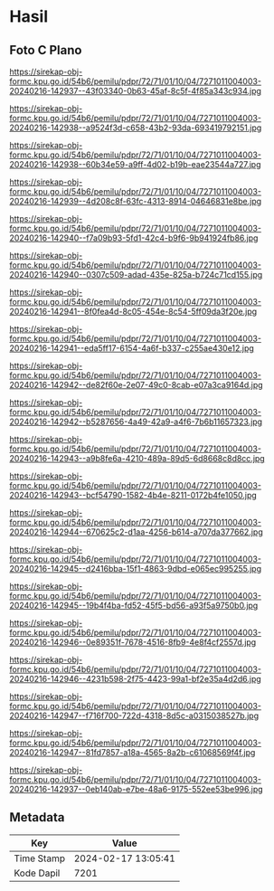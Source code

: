 # Hasil

## Foto C Plano

https://sirekap-obj-formc.kpu.go.id/54b6/pemilu/pdpr/72/71/01/10/04/7271011004003-20240216-142937--43f03340-0b63-45af-8c5f-4f85a343c934.jpg

https://sirekap-obj-formc.kpu.go.id/54b6/pemilu/pdpr/72/71/01/10/04/7271011004003-20240216-142938--a9524f3d-c658-43b2-93da-693419792151.jpg

https://sirekap-obj-formc.kpu.go.id/54b6/pemilu/pdpr/72/71/01/10/04/7271011004003-20240216-142938--60b34e59-a9ff-4d02-b19b-eae23544a727.jpg

https://sirekap-obj-formc.kpu.go.id/54b6/pemilu/pdpr/72/71/01/10/04/7271011004003-20240216-142939--4d208c8f-63fc-4313-8914-04646831e8be.jpg

https://sirekap-obj-formc.kpu.go.id/54b6/pemilu/pdpr/72/71/01/10/04/7271011004003-20240216-142940--f7a09b93-5fd1-42c4-b9f6-9b941924fb86.jpg

https://sirekap-obj-formc.kpu.go.id/54b6/pemilu/pdpr/72/71/01/10/04/7271011004003-20240216-142940--0307c509-adad-435e-825a-b724c71cd155.jpg

https://sirekap-obj-formc.kpu.go.id/54b6/pemilu/pdpr/72/71/01/10/04/7271011004003-20240216-142941--8f0fea4d-8c05-454e-8c54-5ff09da3f20e.jpg

https://sirekap-obj-formc.kpu.go.id/54b6/pemilu/pdpr/72/71/01/10/04/7271011004003-20240216-142941--eda5ff17-6154-4a6f-b337-c255ae430e12.jpg

https://sirekap-obj-formc.kpu.go.id/54b6/pemilu/pdpr/72/71/01/10/04/7271011004003-20240216-142942--de82f60e-2e07-49c0-8cab-e07a3ca9164d.jpg

https://sirekap-obj-formc.kpu.go.id/54b6/pemilu/pdpr/72/71/01/10/04/7271011004003-20240216-142942--b5287656-4a49-42a9-a4f6-7b6b11657323.jpg

https://sirekap-obj-formc.kpu.go.id/54b6/pemilu/pdpr/72/71/01/10/04/7271011004003-20240216-142943--a9b8fe6a-4210-489a-89d5-6d8668c8d8cc.jpg

https://sirekap-obj-formc.kpu.go.id/54b6/pemilu/pdpr/72/71/01/10/04/7271011004003-20240216-142943--bcf54790-1582-4b4e-8211-0172b4fe1050.jpg

https://sirekap-obj-formc.kpu.go.id/54b6/pemilu/pdpr/72/71/01/10/04/7271011004003-20240216-142944--670625c2-d1aa-4256-b614-a707da377662.jpg

https://sirekap-obj-formc.kpu.go.id/54b6/pemilu/pdpr/72/71/01/10/04/7271011004003-20240216-142945--d2416bba-15f1-4863-9dbd-e065ec995255.jpg

https://sirekap-obj-formc.kpu.go.id/54b6/pemilu/pdpr/72/71/01/10/04/7271011004003-20240216-142945--19b4f4ba-fd52-45f5-bd56-a93f5a9750b0.jpg

https://sirekap-obj-formc.kpu.go.id/54b6/pemilu/pdpr/72/71/01/10/04/7271011004003-20240216-142946--0e89351f-7678-4516-8fb9-4e8f4cf2557d.jpg

https://sirekap-obj-formc.kpu.go.id/54b6/pemilu/pdpr/72/71/01/10/04/7271011004003-20240216-142946--4231b598-2f75-4423-99a1-bf2e35a4d2d6.jpg

https://sirekap-obj-formc.kpu.go.id/54b6/pemilu/pdpr/72/71/01/10/04/7271011004003-20240216-142947--f716f700-722d-4318-8d5c-a0315038527b.jpg

https://sirekap-obj-formc.kpu.go.id/54b6/pemilu/pdpr/72/71/01/10/04/7271011004003-20240216-142947--81fd7857-a18a-4565-8a2b-c61068569f4f.jpg

https://sirekap-obj-formc.kpu.go.id/54b6/pemilu/pdpr/72/71/01/10/04/7271011004003-20240216-142937--0eb140ab-e7be-48a6-9175-552ee53be996.jpg


## Metadata

| Key        | Value               |
| ---------- | ------------------- |
| Time Stamp | 2024-02-17 13:05:41 |
| Kode Dapil | 7201                |




